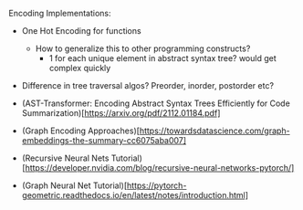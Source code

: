 Encoding Implementations:
- One Hot Encoding for functions
  - How to generalize this to other programming constructs?
    - 1 for each unique element in abstract syntax tree? would get complex quickly
- Difference in tree traversal algos? Preorder, inorder, postorder etc?
- (AST-Transformer: Encoding Abstract Syntax Trees Efficiently for Code Summarization)[https://arxiv.org/pdf/2112.01184.pdf]

- (Graph Encoding Approaches)[https://towardsdatascience.com/graph-embeddings-the-summary-cc6075aba007]
- (Recursive Neural Nets Tutorial)[https://developer.nvidia.com/blog/recursive-neural-networks-pytorch/]
- (Graph Neural Net Tutorial)[https://pytorch-geometric.readthedocs.io/en/latest/notes/introduction.html]